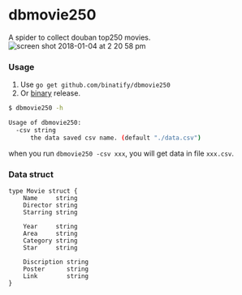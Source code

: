 # dbmovie250
A spider to collect douban top250  movies. 
![screen shot 2018-01-04 at 2 20 58 pm](https://user-images.githubusercontent.com/1459834/34552164-d5ec5bf2-f15a-11e7-8591-83a75b41385d.png)

### Usage

1. Use `go get github.com/binatify/dbmovie250`
2. Or [binary](https://github.com/binatify/dbmovie250/releases/tag/v0.1) release.

  ```bash
  $ dbmovie250 -h

  Usage of dbmovie250:
    -csv string
        the data saved csv name. (default "./data.csv")
  ```

when you run `dbmovie250 -csv xxx`, you will get data in file `xxx.csv`.

### Data struct

``` golang
type Movie struct {
	Name     string
	Director string
	Starring string

	Year     string
	Area     string
	Category string
	Star     string

	Discription string
	Poster      string
	Link        string
}

```

